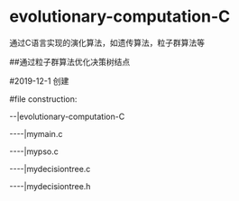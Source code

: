 # evolutionary-computation-C
通过C语言实现的演化算法，如遗传算法，粒子群算法等

##通过粒子群算法优化决策树结点

#2019-12-1 创建

#file construction:

--|evolutionary-computation-C

----|mymain.c

----|mypso.c

----|mydecisiontree.c

----|mydecisiontree.h

